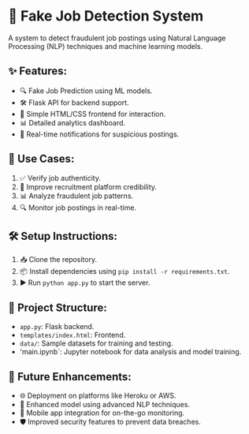 # 🚀 Fake Job Detection System

A system to detect fraudulent job postings using Natural Language Processing (NLP) techniques and machine learning models.

## ✨ Features:

- 🔍 Fake Job Prediction using ML models.
- 🛠️ Flask API for backend support.
- 🎨 Simple HTML/CSS frontend for interaction.
- 📊 Detailed analytics dashboard.
- 🔔 Real-time notifications for suspicious postings.

## 💼 Use Cases:

1. ✅ Verify job authenticity.
2. 🌟 Improve recruitment platform credibility.
3. 📊 Analyze fraudulent job patterns.
4. 🔍 Monitor job postings in real-time.

## 🛠️ Setup Instructions:

1. 📥 Clone the repository.
2. 📦 Install dependencies using `pip install -r requirements.txt`.
3. ▶️ Run `python app.py` to start the server.

## 📂 Project Structure:

- `app.py`: Flask backend.
- `templates/index.html`: Frontend.
- `data/`: Sample datasets for training and testing.
- 'main.ipynb`: Jupyter notebook for data analysis and model training.

## 🚀 Future Enhancements:

- 🌐 Deployment on platforms like Heroku or AWS.
- 🧠 Enhanced model using advanced NLP techniques.
- 📱 Mobile app integration for on-the-go monitoring.
- 🛡️ Improved security features to prevent data breaches.
